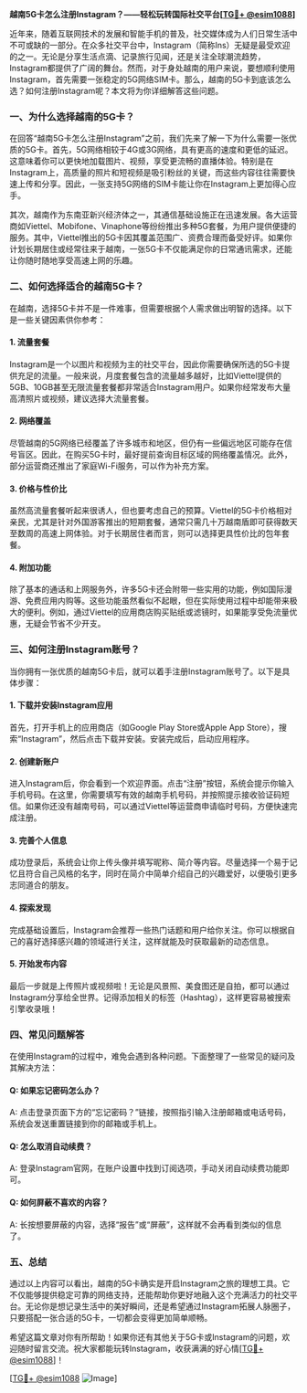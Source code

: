 **越南5G卡怎么注册Instagram？——轻松玩转国际社交平台[[TG💪+ @esim1088](https://t.me/s/esim1088)]**

近年来，随着互联网技术的发展和智能手机的普及，社交媒体成为人们日常生活中不可或缺的一部分。在众多社交平台中，Instagram（简称Ins）无疑是最受欢迎的之一。无论是分享生活点滴、记录旅行见闻，还是关注全球潮流趋势，Instagram都提供了广阔的舞台。然而，对于身处越南的用户来说，要想顺利使用Instagram，首先需要一张稳定的5G网络SIM卡。那么，越南的5G卡到底该怎么选？如何注册Instagram呢？本文将为你详细解答这些问题。

### 一、为什么选择越南的5G卡？

在回答“越南5G卡怎么注册Instagram”之前，我们先来了解一下为什么需要一张优质的5G卡。首先，5G网络相较于4G或3G网络，具有更高的速度和更低的延迟。这意味着你可以更快地加载图片、视频，享受更流畅的直播体验。特别是在Instagram上，高质量的照片和短视频是吸引粉丝的关键，而这些内容往往需要快速上传和分享。因此，一张支持5G网络的SIM卡能让你在Instagram上更加得心应手。

其次，越南作为东南亚新兴经济体之一，其通信基础设施正在迅速发展。各大运营商如Viettel、Mobifone、Vinaphone等纷纷推出多种5G套餐，为用户提供便捷的服务。其中，Viettel推出的5G卡因其覆盖范围广、资费合理而备受好评。如果你计划长期居住或经常往来于越南，一张5G卡不仅能满足你的日常通讯需求，还能让你随时随地享受高速上网的乐趣。

### 二、如何选择适合的越南5G卡？

在越南，选择5G卡并不是一件难事，但需要根据个人需求做出明智的选择。以下是一些关键因素供你参考：

#### 1. **流量套餐**
Instagram是一个以图片和视频为主的社交平台，因此你需要确保所选的5G卡提供充足的流量。一般来说，月度套餐包含的流量越多越好，比如Viettel提供的5GB、10GB甚至无限流量套餐都非常适合Instagram用户。如果你经常发布大量高清照片或视频，建议选择大流量套餐。

#### 2. **网络覆盖**
尽管越南的5G网络已经覆盖了许多城市和地区，但仍有一些偏远地区可能存在信号盲区。因此，在购买5G卡时，最好提前查询目标区域的网络覆盖情况。此外，部分运营商还推出了家庭Wi-Fi服务，可以作为补充方案。

#### 3. **价格与性价比**
虽然高流量套餐听起来很诱人，但也要考虑自己的预算。Viettel的5G卡价格相对亲民，尤其是针对外国游客推出的短期套餐，通常只需几十万越南盾即可获得数天至数周的高速上网体验。对于长期居住者而言，则可以选择更具性价比的包年套餐。

#### 4. **附加功能**
除了基本的通话和上网服务外，许多5G卡还会附带一些实用的功能，例如国际漫游、免费应用内购等。这些功能虽然看似不起眼，但在实际使用过程中却能带来极大的便利。例如，通过Viettel的应用商店购买贴纸或滤镜时，如果能享受免流量优惠，无疑会节省不少开支。

### 三、如何注册Instagram账号？

当你拥有一张优质的越南5G卡后，就可以着手注册Instagram账号了。以下是具体步骤：

#### 1. **下载并安装Instagram应用**
首先，打开手机上的应用商店（如Google Play Store或Apple App Store），搜索“Instagram”，然后点击下载并安装。安装完成后，启动应用程序。

#### 2. **创建新账户**
进入Instagram后，你会看到一个欢迎界面。点击“注册”按钮，系统会提示你输入手机号码。在这里，你需要填写有效的越南手机号码，并按照提示接收验证码短信。如果你还没有越南号码，可以通过Viettel等运营商申请临时号码，方便快速完成注册。

#### 3. **完善个人信息**
成功登录后，系统会让你上传头像并填写昵称、简介等内容。尽量选择一个易于记忆且符合自己风格的名字，同时在简介中简单介绍自己的兴趣爱好，以便吸引更多志同道合的朋友。

#### 4. **探索发现**
完成基础设置后，Instagram会推荐一些热门话题和用户给你关注。你可以根据自己的喜好选择感兴趣的领域进行关注，这样就能及时获取最新的动态信息。

#### 5. **开始发布内容**
最后一步就是上传照片或视频啦！无论是风景照、美食图还是自拍，都可以通过Instagram分享给全世界。记得添加相关的标签（Hashtag），这样更容易被搜索引擎收录哦！

### 四、常见问题解答

在使用Instagram的过程中，难免会遇到各种问题。下面整理了一些常见的疑问及其解决方法：

#### Q: 如果忘记密码怎么办？
A: 点击登录页面下方的“忘记密码？”链接，按照指引输入注册邮箱或电话号码，系统会发送重置链接到你的邮箱或手机上。

#### Q: 怎么取消自动续费？
A: 登录Instagram官网，在账户设置中找到订阅选项，手动关闭自动续费功能即可。

#### Q: 如何屏蔽不喜欢的内容？
A: 长按想要屏蔽的内容，选择“报告”或“屏蔽”，这样就不会再看到类似的信息了。

### 五、总结

通过以上内容可以看出，越南的5G卡确实是开启Instagram之旅的理想工具。它不仅能够提供稳定可靠的网络支持，还能帮助你更好地融入这个充满活力的社交平台。无论你是想记录生活中的美好瞬间，还是希望通过Instagram拓展人脉圈子，只要搭配一张合适的5G卡，一切都会变得更加简单顺畅。

希望这篇文章对你有所帮助！如果你还有其他关于5G卡或Instagram的问题，欢迎随时留言交流。祝大家都能玩转Instagram，收获满满的好心情[[TG💪+ @esim1088](https://t.me/s/esim1088)]！

[[TG💪+ @esim1088](https://t.me/s/esim1088) ![Image](https://i.postimg.cc/4NQfJmqS/Snipaste-2025-05-13-00-14-12.png)]